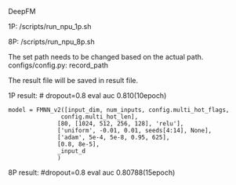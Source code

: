 DeepFM

1P:
/scripts/run_npu_1p.sh

8P:
/scripts/run_npu_8p.sh


The set path needs to be changed based on the actual path.
configs/config.py: record_path

The result file will be saved in result file.

1P result:
    # dropout=0.8  eval auc 0.810(10epoch)

    model = FMNN_v2([input_dim, num_inputs, config.multi_hot_flags,
                   config.multi_hot_len],
                  [80, [1024, 512, 256, 128], 'relu'],
                  ['uniform', -0.01, 0.01, seeds[4:14], None],
                  ['adam', 5e-4, 5e-8, 0.95, 625],
                  [0.8, 8e-5],
                  _input_d
                  )
8P result:
   #dropout=0.8  eval auc 0.80788(15epoch)